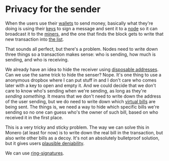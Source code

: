 # Privacy for the sender

When the users use their [wallets](3.13_wallets.md) to send money, basically what they're doing is using their [keys](3.14_keys.md) to sign a message and sent it to a [node](3.19_nodes.md) so it can broadcast it to the [miners](3.08_mining.md), and the one that finds the block gets to write that new transaction into [the list](3.10_blockchain.md).

That sounds all perfect, but there's a problem. Nodes need to write down three things so a transaction makes sense: who is sending, how much is sending, and who is receiving.

We already have an idea to hide the receiver using [disposable addresses](3.17.01_stealth-addresses.md). Can we use the same trick to hide the senser? Nope. It's one thing to use a anonymous dropbox where I can put stuff in and I don't care who comes later with a key to open and empty it. And we could decide that we don't care to know who's sending when we're sending, as long as they're *sending something*. It means that we don't need to write down the address of the user sending, but we do need to write down which [virtual bills](3.26_UTXOs.md) are being sent. The things is, we need a way to hide which specific bills we're sending so no one can guess who's the owner of such bill, based on who received it in the first place.

This is a very tricky and sticky problem. The way we can solve this in Monero (at least for now) is to write down the real bill in the transaction, but also write other bills as a decoy. It's not an absolutely bulletproof solution, but it gives users [plausible deniability](plausible%20deniability.md).

We can use [ring-signatures](3.28_ring-signatures.md).
